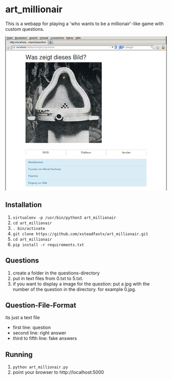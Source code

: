 art_millionair
==============

This is a webapp for playing a 'who wants to be a millionair'-like game with custom questions. 

  ![Screenshot](screenshot.png)

## Installation ##
1. `virtualenv -p /usr/bin/python3 art_millionair`
2. `cd art_millionair`
3. `. bin/activate`
4. `git clone https://github.com/xsteadfastx/art_millionair.git`
5. `cd art_millionair`
6. `pip install -r requirements.txt`

## Questions ##
1. create a folder in the questions-directory
2. put in text files from 0.txt to 5.txt.
3. if you want to display a image for the question: put a jpg with the number of the question in the directory. for example 0.jpg.

## Question-File-Format ##
its just a text file
- first line: question
- second line: right answer
- third to fifth line: fake answers

## Running ##
1. `python art_millionair.py`
2. point your browser to http://localhost:5000

